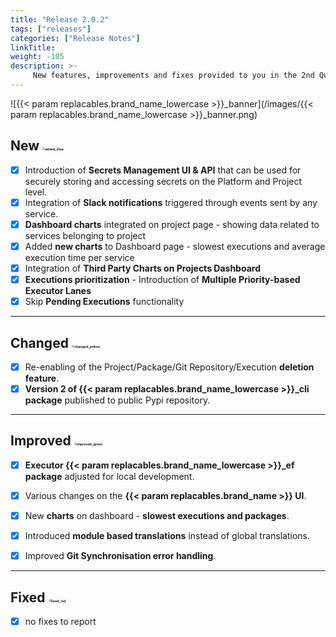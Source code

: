 ```yaml
---
title: "Release 2.0.2"
tags: ["releases"] 
categories: ["Release Notes"]
linkTitle:
weight: -105
description: >-
     New features, improvements and fixes provided to you in the 2nd Quarter of the year 2022.
---
```


![{{< param replacables.brand_name_lowercase  >}}_banner](/images/{{< param replacables.brand_name_lowercase  >}}_banner.png)



## New <img src="/images/added_blue.png" alt="added_blue" style="zoom:25%;" />

- [x] Introduction of **Secrets Management UI & API** that can be used for securely storing and accessing secrets on the Platform and Project level.
- [x] Integration of **Slack notifications** triggered through events sent by any service.
- [x] **Dashboard charts** integrated on project page - showing data related to services belonging to project
- [x] Added **new charts** to Dashboard page - slowest executions and average execution time per service
- [x] Integration of **Third Party Charts on Projects Dashboard**
- [x]  **Executions prioritization** - Introduction of **Multiple Priority-based Executor Lanes** 
- [x]  Skip **Pending Executions** functionality

---

## Changed <img src="/images/changed_yellow.png" alt="changed_yellow" style="zoom:25%;" /> 

- [x] Re-enabling of the Project/Package/Git Repository/Execution **deletion feature**. 
- [x] **Version 2 of {{< param replacables.brand_name_lowercase  >}}_cli package** published to public Pypi repository.

---

## Improved <img src="/images/improved_green.png" alt="improved_green" style="zoom:25%;" />

- [x] **Executor {{< param replacables.brand_name_lowercase  >}}_ef package** adjusted for local development.
- [x] Various changes on the **{{< param replacables.brand_name  >}} UI**.
- [x] New **charts** on dashboard - **slowest executions and packages**.
- [x] Introduced **module based translations** instead of global translations.
- [x] Improved **Git Synchronisation error handling**.


---

## Fixed <img src="/images/fixed_red.png" alt="fixed_red" style="zoom:25%;" />

- [x] no fixes to report
